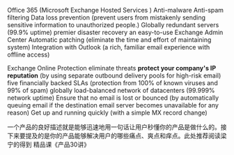 Office 365 (Microsoft Exchange Hosted Services )
Anti-malware 
Anti-spam filtering
Data loss prevention (prevent users from mistakenly sending sensitive information to unauthorized people.) 
Globally redundant servers (99.9% uptime) 
premier disaster recovery
an easy-to-use Exchange Admin Center
Automatic patching (eliminate the time and effort of maintaining system)
Integration with Outlook (a rich, familiar email experience with offline access)

Exchange Online Protection 
eliminate threats 
**protect your company's IP reputation** (by using separate outbound delivery pools for high-risk email)
five financially backed SLAs (protection from 100% of known viruses and 99% of spam)
globally load-balanced network of datacenters (99.999% network uptime)
Ensure that no email is lost or bounced (by automatically queuing email if the destination email server becomes unavailable for any reason)
Get up and running quickly (with a simple MX record change)

一个产品的良好描述就是能够迅速地用一句话让用户秒懂你的产品是做什么的。接下来要提及的是你的产品能够解决用户的哪些痛点、爽点和痒点。此处推荐阅读梁宁的得到
精品课《产品30讲》
